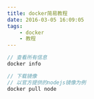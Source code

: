 ```yaml
---
title: docker简易教程
date: 2016-03-05 16:09:05
tags:
    - docker
    - 教程
---
```




```java
// 查看所有信息
docker info

// 下载镜像
// 以官方提供的nodejs镜像为例
docker pull node
```
